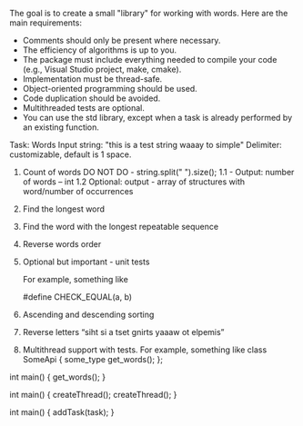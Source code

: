 The goal is to create a small "library" for working with words. Here are the main requirements:
- Comments should only be present where necessary.
- The efficiency of algorithms is up to you.
- The package must include everything needed to compile your code (e.g., Visual Studio project, make, cmake).
- Implementation must be thread-safe.
- Object-oriented programming should be used.
- Code duplication should be avoided.
- Multithreaded tests are optional.
- You can use the std library, except when a task is already performed by an existing function.

Task:
Words
Input string: "this is a test string waaay to simple"
Delimiter: customizable, default is 1 space.
1. Count of words
    DO NOT DO - string.split(" ").size();
    1.1 - Output: number of words – int
    1.2 Optional: output - array of structures with word/number of occurrences
2. Find the longest word
3. Find the word with the longest repeatable sequence
4. Reverse words order
5. Optional but important - unit tests

     For example, something like

    #define CHECK_EQUAL(a, b)
6. Ascending and descending sorting
7. Reverse letters
    “siht si a tset gnirts yaaaw ot elpemis”
8. Multithread support with tests.
    For example, something like
class SomeApi {
  some_type get_words();
};

int main() {
  get_words();
}

int main() {
  createThread();
  createThread();
}

int main() {
  addTask(task);
}